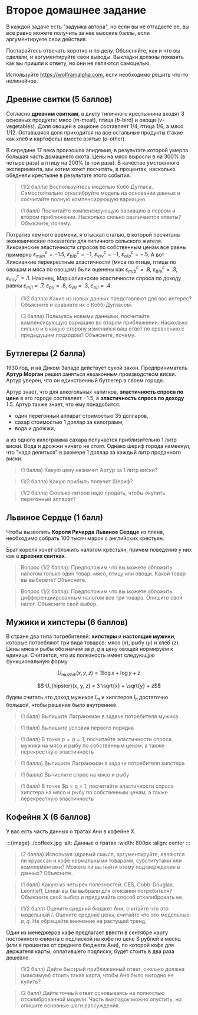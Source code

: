 # Второе домашнее задание

В каждой задаче есть "задумка автора", но если вы не отгадаете ее, вы все равно можете получить за нее высокие баллы, если аргументируете свои действия.

Постарайтесь отвечать коротко и по делу. Объясняйте, как и что вы сделали, и аргументируйте свои выводы. Выкладки должны показать как вы пришли к ответу, но они не являются самоцелью.

Используйте https://wolframalpha.com, если необходимо решить что-то нелинейное. 

## Древние свитки (5 баллов)

Согласно **древним свиткам**, в диету типичного крестьянина входят 3 основных продукта: мясо ($m$-meat), птица ($b$-bird) и овощи ($v$-vegetables). Доля овощей в рационе составляет 1/4, птица 1/6, а мясо 1/12. Оставшаяся доля приходится на все остальные продукты (такие как хлеб и картофель) вместе взятые ($o$-other).  

В середине 17 века произошла эпидемия, в результате которой умерла большая часть домашнего скота. Цены на мясо выросли в на 300% (в четыре раза) а птицу на 200% (в три раза). В качестве умственного эксперимента, мы хотим хочет посчитать, в процентах, насколько обеднели крестьяне в результате этого события.

> (1/2 балла) Воспользуйтесь моделью Кобб Дугласа. Самостоятельно откалибруйте модель на основании данных и сосчитайте полную компенсирующую вариацию.

> (1 балл) Посчитайте компенсирующую вариацию в первом и втором приближении. Насколько сильно различаются ответы? Объясните, почему.

Потратив немного времени, я отыскал статью, в которой посчитаны экономические показатели для типичного сельского жителя. Хиксианские эластичности спросов по собственным ценам все равны примерно $\varepsilon^c_{m/m} = -1.5$, $\varepsilon^c_{b/b} = -1$, $\varepsilon^c_{v/v} = -1$, $\varepsilon^c_{o/o} = -.5$. А вот Хиксианкие перекрестные эластичности (мяса по птице, птицы по овощам и мяса по овощам) были оценены как $\varepsilon^c_{m/b} = .8$, $\varepsilon^c_{b/v} = .3$, $\varepsilon^c_{m/v} = .1$. Наконец, Маршалианские эластичности спроса по доходу равны $\varepsilon_{m/I} = .7$, $\varepsilon_{b/I} = .8$, $\varepsilon_{v/I} = .3$, $\varepsilon_{o/I} = .4$.

> (1/2 балла) Какие из новых данных представляют для вас интерес? Объясните и сравните их с Кобб-Дугласом.

> (3 балла) Пользуясь новыми данными, посчитайте компенсирующую вариацию во втором приближении. Насколько сильно и в какую сторону изменился ваш ответ по сравнению с предыдущим подходом? Объясните, почему.

## Бутлегеры (2 балла)

1930 год, и на Диком Западе действует сухой закон. Предприниматель **Артур Морган** решил заняться незаконным производством виски. Артур уверен, что он единственный бутлегер в своем городе.

Артур знает, что для алкогольных напитков, **эластичность спроса по цене** в его городе составляет $-1.5$, а **эластичность спроса по доходу** $1.5$. Артур также знает, что ему понадобится:

- один перегонный аппарат стоимостью 35 долларов,
- сахар стоимостью 1 доллар за килограмм,
- вода и дрожжи,

а из одного килограмма сахара получается приблизительно 1 литр виски. Вода и дрожжи ничего не стоят. Однако шериф города намекнул, что "надо делиться" в размере 1 доллар за каждый литр проданного виски.

> (1 балла) Какую цену назначит Артур за 1 литр виски?

> (1/2 балла) Какую прибыль получит Шериф?

> (1/2 балла) Сколько литров надо продать, чтобы окупить перегонный аппарат?

## Львиное Сердце (1 балл)

Чтобы вызволить **Короля Ричарда Львиное Сердце** из плена, необходимо собрать 100 тысяч марок с английских крестьян.

Брат короля хочет обложить налогом крестьян, причем поведение у них как в **древних свитках**.

> Вопрос (1/2 балла): Предположим что вы можете обложить налогом только один товар: мясо, птицу или овощи. Какой товар вы выберете? Объясните.

> Вопрос (1/2 балла): Предположим что вы можете обложить дифференциированным налогом все три товара. Опишите свой налог. Объясните свой выбор.


## Мужики и хипстеры (6 баллов)

В стране два типа потребителей: **хипстеры** и **настоящие мужики**, которые потребляют три вида товаров: мясо ($x$), рыбу ($y$) и хлеб ($z$). Цены мяса и рыбы обозначим за $p,q$ а цену овощей нормируем к единице. Считается, что их полезность имеет следующую функциональную форму

$$ U_{muzhik}(x, y, z) = 3 \log x + \log y + z$$

$$ U_{hipster}(x, y, z) = 3 \sqrt{x} + \sqrt{y} + z$$

будем считать что доход мужиков $I_m$ и хипстеров $I_h$ достаточно большой, чтобы решение было внутреннее.

> (1 балл) Выпишите Лагранжиан в задаче потребителя мужика

> (1 балл) Выпишите условия первого порядка

> (1 балл) В точке $p = q = 1$, посчитайте эластичности спроса мужика на мясо и рыбу по собственным ценам, а также перекрестную эластичность 

> (1 балла)  Выпишите Лагранжиан в задаче потребителя хипстера

> (1 балла) Вычислите спрос на мясо и рыбу

> (1 балл) В точке $p = q = 1, посчитайте эластичности спроса хипстера на мясо и рыбу по собственным ценам, а также перекрестную эластичность 

## Кофейня X (6 баллов)

У вас есть часть данных о тратах Ани в кофейне Х. 

:::{image} ./coffeex.jpg
:alt: Данные о тратах
:width: 800px
:align: center
:::

> (2 балла) Используя здравый смысл, аргументируйте, являются ли круассан и кофе нормальными товарами, субститутами или комплементами? Можете ли вы найти этому подтверждение в данных? Объясните.

> (1 балл) Какую из четырех полезностей: CES, Cobb-Douglas, Leontieff, Linear вы бы выбрали для описания потребителя? Объясните свой выбор и придумайте способ откалибровать ее.

> (1/2 балл) Оцените средний бюджет Ани, считайте что это модельный $I$. Оцените средние цены, считайте что это модельные $p,q$. Не обращайте внимание на растущий тренд.

Один из менеджеров кафе предлагает ввести в сентябре карту постоянного клиента с подпиской на кофе по цене S рублей в месяц (или в процентах от среднего бюджета Ани), по которой кофе для держателя карты, оплатившего подписку, будет стоить в два раза дешевле. 

> (1/2 балл) Дайте быстрый приближенный ответ, сколько должна (максимум) стоить такая карта, чтобы Аня было выгодно ее купить?

> (2 балл) Дайте точный ответ основываясь на полностью откалиброванной модели. Часть выкладок можно опустить, но опишите основные шаги рассуждения.